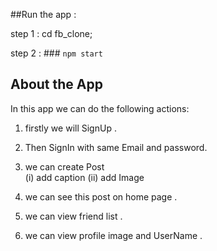 ##Run the app :

step 1 : cd fb_clone;

step 2 :  ### `npm start`

## About the  App

In this app we can do the following actions: 

1. firstly we will SignUp .
2. Then SignIn  with same Email and password.
3. we can create Post  
             (i)  add caption
             (ii) add Image

4. we can see this post on home page .

5. we can view friend list .

6. we can  view profile image and UserName .

